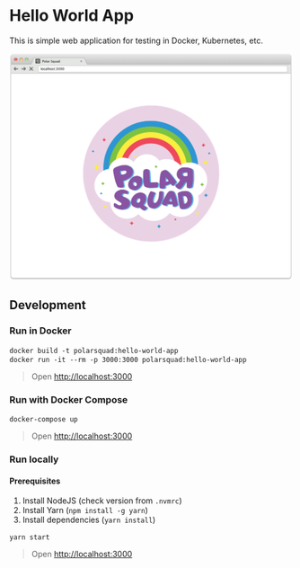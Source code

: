 # Hello World App
This is simple web application for testing in Docker, Kubernetes, etc.

![screenshot](docs/screenshot.png)

## Development

### Run in Docker
```shell
docker build -t polarsquad:hello-world-app
docker run -it --rm -p 3000:3000 polarsquad:hello-world-app
```
> Open [http://localhost:3000]()

### Run with Docker Compose
```shell
docker-compose up
```
> Open [http://localhost:3000]()

### Run locally
#### Prerequisites
1. Install NodeJS (check version from `.nvmrc`)
2. Install Yarn (`npm install -g yarn`)
3. Install dependencies (`yarn install`)

```shell
yarn start
```
> Open [http://localhost:3000]()

